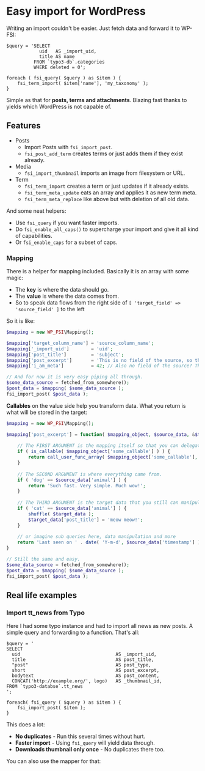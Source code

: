 # Easy import for WordPress

Writing an import couldn't be easier.
Just fetch data and forward it to WP-FSI:

    $query = 'SELECT
                uid   AS _import_uid,
                title AS name
              FROM `typo3-db`.categories
              WHERE deleted = 0';
    
    foreach ( fsi_query( $query ) as $item ) {
        fsi_term_import( $item['name'], 'my_taxonomy' );
    }

Simple as that for **posts, terms and attachments**.
Blazing fast thanks to yields which WordPress is not capable of.


## Features

- Posts
  - Import Posts with `fsi_import_post`.
  - `fsi_post_add_term` creates terms or just adds them if they exist already.
- Media
  - `fsi_import_thumbnail` imports an image from filesystem or URL.
- Term
  - `fsi_term_import` creates a term or just updates if it already exists.
  - `fsi_term_meta_update` eats an array and applies it as new term meta.
  - `fsi_term_meta_replace` like above but with deletion of all old data.

And some neat helpers:

- Use `fsi_query` if you want faster imports.
- Do `fsi_enable_all_caps()` to supercharge your import
  and give it all kind of capabilities.
- Or `fsi_enable_caps` for a subset of caps.

### Mapping

There is a helper for mapping included. Basically it is an array with some magic:

- The **key** is where the data should go.
- The **value** is where the data comes from.
- So to speak data flows from the right side of `[ 'target_field' => 'source_field' ]` to the left

So it is like:

```php
$mapping = new WP_FSI\Mapping();

$mapping['target_column_name'] = 'source_column_name';
$mapping['_import_uid']        = 'uid';
$mapping['post_title']         = 'subject';
$mapping['post_excerpt']       = 'This is no field of the source, so the string / value will be stored.';
$mapping['i_am_meta']          = 42; // Also no field of the source? Then all those meta_fields " will have the value 42.

// And for now it is very easy piping all through.
$some_data_source = fetched_from_somewhere();
$post_data = $mapping( $some_data_source );
fsi_import_post( $post_data );
```

**Callables** on the value side help you transform data.
What you return is what will be stored in the target:

```php
$mapping = new WP_FSI\Mapping();

$mapping['post_excerpt'] = function( $mapping_object, $source_data, &$target_data ) {
   
    // The FIRST ARGUMENT is the mapping itself so that you can delegate.
    if ( is_callable( $mapping_object['some_callable'] ) ) {
        return call_user_func_array( $mapping_object['some_callable'], func_get_args() );
    }
    
    // The SECOND ARGUMENT is where everything came from.
    if ( 'dog' == $source_data['animal'] ) {
        return 'Such fast. Very simple. Much wow!';
    }
    
    // The THIRD ARGUMENT is the target data that you still can manipulate.
    if ( 'cat' == $source_data['animal'] ) {
        shuffle( $target_data );
        $target_data['post_title'] = 'meow meow!';
    }
    
    // or imagine sub queries here, data manipulation and more
    return 'Last seen on ' . date( 'Y-m-d', $source_data['timestamp'] );
}

// Still the same and easy.
$some_data_source = fetched_from_somewhere();
$post_data = $mapping( $some_data_source );
fsi_import_post( $post_data );
```

## Real life examples

### Import tt_news from Typo

Here I had some typo instance and had to import all news as new posts.
A simple query and forwarding to a function.
That's all:

    $query = '
    SELECT
      uid									AS _import_uid,
      title                                 AS post_title,
      "post"                                AS post_type,
      short									AS post_excerpt,
      bodytext							    AS post_content,
      CONCAT('http://example.org/', logo)   AS _thumbnail_id,
    FROM `typo3-databse`.tt_news
    ';
    
    foreach( fsi_query ( $query ) as $item ) {
        fsi_import_post( $item );
    }

This does a lot:

- **No duplicates** - Run this several times without hurt.
- **Faster import** - Using `fsi_query` will yield data through.
- **Downloads thumbnail only once** - No duplicates there too.

You can also use the mapper for that:
